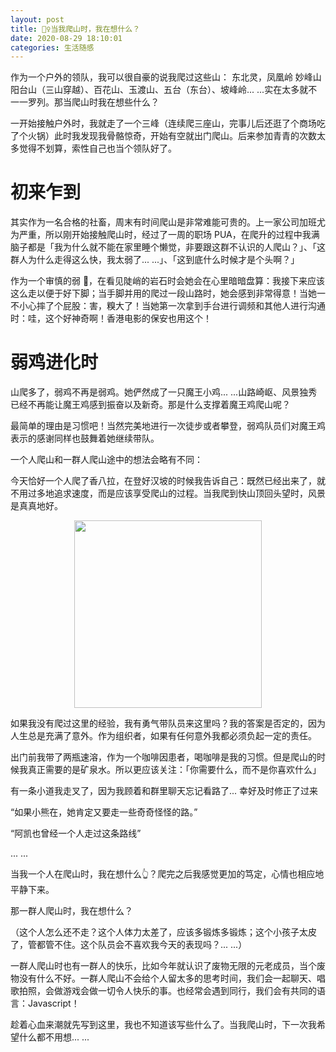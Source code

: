 ```yaml
---
layout: post
title: 🧗‍♀️当我爬山时，我在想什么？
date: 2020-08-29 18:10:01
categories: 生活随感
---
```


作为一个户外的领队，我可以很自豪的说我爬过这些山： 东北灵，凤凰岭 妙峰山 阳台山（三山穿越）、百花山、玉渡山、五台（东台）、坡峰岭... ...实在太多就不一一罗列。那当爬山时我在想些什么？

一开始接触户外时，我就走了一个三峰（连续爬三座山，完事儿后还逛了个商场吃了个火锅）此时我发现我骨骼惊奇，开始有空就出门爬山。后来参加青青的次数太多觉得不划算，索性自己也当个领队好了。

# 初来乍到

其实作为一名合格的社畜，周末有时间爬山是非常难能可贵的。上一家公司加班尤为严重，所以刚开始接触爬山时，经过了一周的职场 PUA，在爬升的过程中我满脑子都是「我为什么就不能在家里睡个懒觉，非要跟这群不认识的人爬山？」、「这群人为什么走得这么快，我太弱了... ...」、「这到底什么时候才是个头啊？」

作为一个审慎的弱 🐔，在看见陡峭的岩石时会她会在心里暗暗盘算：我接下来应该这么走以便于好下脚；当手脚并用的爬过一段山路时，她会感到非常得意！当她一不小心摔了个屁股：害，糗大了！当她第一次拿到手台进行调频和其他人进行沟通时：哇，这个好神奇啊！香港电影的保安也用这个！

# 弱鸡进化时

山爬多了，弱鸡不再是弱鸡。她俨然成了一只魔王小鸡... ...山路崎岖、风景独秀已经不再能让魔王鸡感到振奋以及新奇。那是什么支撑着魔王鸡爬山呢？

最简单的理由是习惯吧！当然完美地进行一次徒步或者攀登，弱鸡队员们对魔王鸡表示的感谢同样也鼓舞着她继续带队。

一个人爬山和一群人爬山途中的想法会略有不同：

今天恰好一个人爬了香八拉，在登好汉坡的时候我告诉自己：既然已经出来了，就不用过多地追求速度，而是应该享受爬山的过程。当我爬到快山顶回头望时，风景是真真地好。

<center><img src="/images/xiangbala.jpg"  width="300px" /></center>

如果我没有爬过这里的经验，我有勇气带队员来这里吗？我的答案是否定的，因为人生总是充满了意外。作为组织者，如果有任何意外我都必须负起一定的责任。

出门前我带了两瓶速溶，作为一个咖啡因患者，喝咖啡是我的习惯。但是爬山的时候我真正需要的是矿泉水。所以更应该关注：「你需要什么，而不是你喜欢什么」

有一条小道我走叉了，因为我顾着和群里聊天忘记看路了... 幸好及时修正了过来

“如果小熊在，她肯定又要走一些奇奇怪怪的路。”

“阿凯也曾经一个人走过这条路线”

... ...

当我一个人在爬山时，我在想什么👆？爬完之后我感觉更加的笃定，心情也相应地平静下来。

那一群人爬山时，我在想什么？

（这个人怎么还不走？这个人体力太差了，应该多锻炼多锻炼；这个小孩子太皮了，管都管不住。这个队员会不喜欢我今天的表现吗？... ...）

一群人爬山时也有一群人的快乐，比如今年就认识了废物无限的元老成员，当个废物没有什么不好。一群人爬山不会给个人留太多的思考时间，我们会一起聊天、唱歌拍照，会做游戏会做一切令人快乐的事。也经常会遇到同行，我们会有共同的语言：Javascript！

趁着心血来潮就先写到这里，我也不知道该写些什么了。当我爬山时，下一次我希望什么都不用想... ...
